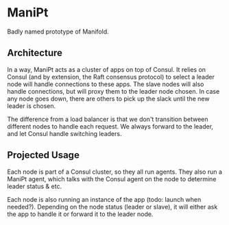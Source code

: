 # ManiPt
Badly named prototype of Manifold.

## Architecture

In a way, ManiPt acts as a cluster of apps on top of Consul. It relies on
Consul (and by extension, the Raft consensus protocol) to select a
leader node will handle connections to these apps. The slave nodes will also
handle connections, but will proxy them to the leader node chosen. In case any
node goes down, there are others to pick up the slack until the new leader is
chosen.

The difference from a load balancer is that we don't transition between
different nodes to handle each request. We always forward to the leader,
and let Consul handle switching leaders.

## Projected Usage

Each node is part of a Consul cluster, so they all run agents. They also
run a ManiPt agent, which talks with the Consul agent on the node to
determine leader status & etc.

Each node is also running an instance of the app (todo: launch when
needed?). Depending on the node status (leader or slave), it will either
ask the app to handle it or forward it to the leader node.

